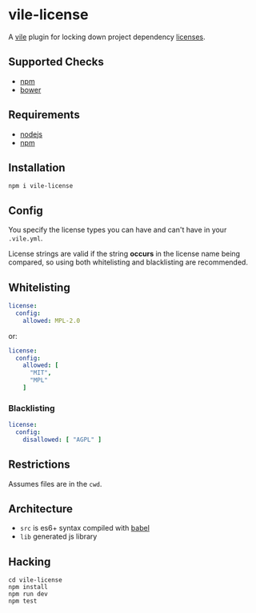 # vile-license

A [vile](http://vile.io) plugin for locking down
project dependency [licenses](https://tldrlegal.com).

## Supported Checks

- [npm](http://npmjs.org)
- [bower](http://bower.io)

## Requirements

- [nodejs](http://nodejs.org)
- [npm](http://npmjs.org)

## Installation

    npm i vile-license

## Config

You specify the license types you can have and can't have in your `.vile.yml`.

License strings are valid if the string **occurs** in the license name
being compared, so using both whitelisting and blacklisting are recommended.

## Whitelisting

```yml
license:
  config:
    allowed: MPL-2.0
```

or:

```yml
license:
  config:
    allowed: [
      "MIT",
      "MPL"
    ]
```

### Blacklisting

```yml
license:
  config:
    disallowed: [ "AGPL" ]
```

## Restrictions

Assumes files are in the `cwd`.

## Architecture

- `src` is es6+ syntax compiled with [babel](https://babeljs.io)
- `lib` generated js library

## Hacking

    cd vile-license
    npm install
    npm run dev
    npm test
